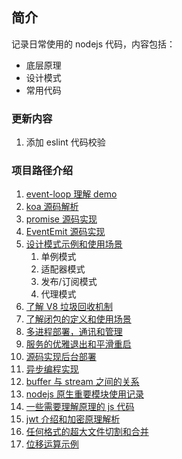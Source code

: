 ## 简介

记录日常使用的 nodejs 代码，内容包括：

- 底层原理
- 设计模式
- 常用代码

### 更新内容

1. 添加 eslint 代码校验

### 项目路径介绍

1. [event-loop 理解 demo](./event-loop)
2. [koa 源码解析](./koa-analysis)
3. [promise 源码实现](./promise)
4. [EventEmit 源码实现](./eventEmitter-analysis)
5. [设计模式示例和使用场景](./design-patterns)
   1. 单例模式
   2. 适配器模式
   3. 发布/订阅模式
   4. 代理模式
6. [了解 V8 垃圾回收机制](./trash-recycling)
7. [了解闭包的定义和使用场景](./closure)
8. [多进程部署，通讯和管理](./multi-process)
9. [服务的优雅退出和平滑重启](./process-safe-exit)
10. [源码实现后台部署](./deploy)
11. [异步编程实现](./async)
12. [buffer 与 stream 之间的关系](./upload-stream)
13. [nodejs 原生重要模块使用记录](./module)
14. [一些需要理解原理的 js 代码](./funny-code)
15. [jwt 介绍和加密原理解析](./jwt-auth)
16. [任何格式的超大文件切割和合并](./largeFile-cut)
17. [位移运算示例](./offset)
